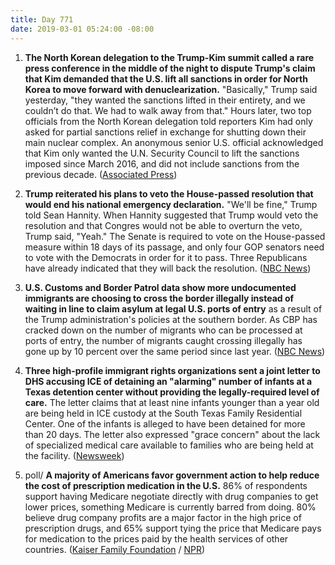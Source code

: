 ```yaml
---
title: Day 771
date: 2019-03-01 05:24:00 -08:00
---
```


1. **The North Korean delegation to the Trump-Kim summit called a rare press conference in the middle of the night to dispute Trump's claim that Kim demanded that the U.S. lift all sanctions in order for North Korea to move forward with denuclearization.** "Basically," Trump said yesterday, "they wanted the sanctions lifted in their entirety, and we couldn’t do that. We had to walk away from that." Hours later, two top officials from the North Korean delegation told reporters Kim had only asked for partial sanctions relief in exchange for shutting down their main nuclear complex. An anonymous senior U.S. official acknowledged that Kim only wanted the U.N. Security Council to lift the sanctions imposed since March 2016, and did not include sanctions from the previous decade. ([Associated Press](https://apnews.com/85250b96c38b4a238139e753302d9742))

2. **Trump reiterated his plans to veto the House-passed resolution that would end his national emergency declaration.** "We'll be fine," Trump told Sean Hannity. When Hannity suggested that Trump would veto the resolution and that Congres would not be able to overturn the veto, Trump said, "Yeah." The Senate is required to vote on the House-passed measure within 18 days of its passage, and only four GOP senators need to vote with the Democrats in order for it to pass. Three Republicans have already indicated that they will back the resolution. ([NBC News](https://www.nbcnews.com/politics/politics-news/trump-says-he-will-veto-resolution-terminating-national-emergency-n977991))

3. **U.S. Customs and Border Patrol data show more undocumented immigrants are choosing to cross the border illegally instead of waiting in line to claim asylum at legal U.S. ports of entry** as a result of the Trump administration's policies at the southern border. As CBP has cracked down on the number of migrants who can be processed at ports of entry, the number of migrants caught crossing illegally has gone up by 10 percent over the same period since last year. ([NBC News](https://www.nbcnews.com/politics/immigration/trump-restricted-flow-border-more-migrants-trying-sneak-through-undetected-n976356))

4. **Three high-profile immigrant rights organizations sent a joint letter to DHS accusing ICE of detaining an "alarming" number of infants at a Texas detention center without providing the legally-required level of care.** The letter claims that at least nine infants younger than a year old are being held in ICE custody at the South Texas Family Residential Center. One of the infants is alleged to have been detained for more than 20 days. The letter also expressed "grace concern" about the lack of specialized medical care available to families who are being held at the facility. ([Newsweek](https://www.newsweek.com/ice-detaining-alarming-number-infants-young-5-years-old-immigration-groups-1348648))

5. poll/ **A majority of Americans favor government action to help reduce the cost of prescription medication in the U.S.** 86% of respondents support having Medicare negotiate directly with drug companies to get lower prices, something Medicare is currently barred from doing. 80% believe drug company profits are a major factor in the high price of prescription drugs, and 65% support tying the price that Medicare pays for medication to the prices paid by the health services of other countries. ([Kaiser Family Foundation](https://www.kff.org/health-reform/poll-finding/kff-health-tracking-poll-february-2019-prescription-drugs/) / [NPR](https://www.npr.org/sections/health-shots/2019/03/01/699086303/poll-americans-support-government-action-to-curb-prescription-drug-prices))